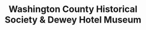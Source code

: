 ---
layout: repo
title: "Washington County Historical Society & Dewey Hotel Museum"
id: 24292
permalink: repos/24292/
---
